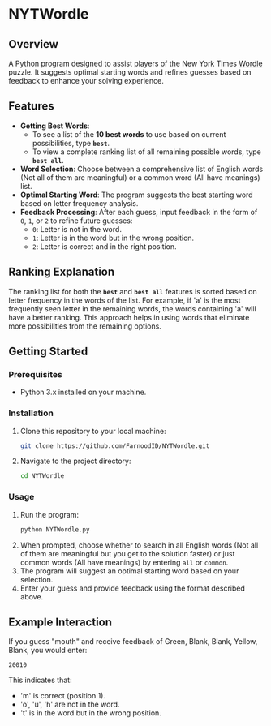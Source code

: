# NYTWordle 

## Overview
A Python program designed to assist players of the New York Times [Wordle](https://www.nytimes.com/games/wordle/index.html) puzzle. It suggests optimal starting words and refines guesses based on feedback to enhance your solving experience.

## Features
- **Getting Best Words**: 
  - To see a list of the **10 best words** to use based on current possibilities, type **`best`**.
  - To view a complete ranking list of all remaining possible words, type **`best all`**.
- **Word Selection**: Choose between a comprehensive list of English words (Not all of them are meaningful) or a common word (All have meanings) list.
- **Optimal Starting Word**: The program suggests the best starting word based on letter frequency analysis.
- **Feedback Processing**: After each guess, input feedback in the form of `0`, `1`, or `2` to refine future guesses:
  - `0`: Letter is not in the word.
  - `1`: Letter is in the word but in the wrong position.
  - `2`: Letter is correct and in the right position.

## Ranking Explanation
The ranking list for both the **`best`** and **`best all`** features is sorted based on letter frequency in the words of the list. For example, if 'a' is the most frequently seen letter in the remaining words, the words containing 'a' will have a better ranking. This approach helps in using words that eliminate more possibilities from the remaining options.

## Getting Started

### Prerequisites
- Python 3.x installed on your machine.

### Installation
1. Clone this repository to your local machine:
   ```bash
   git clone https://github.com/FarnoodID/NYTWordle.git
   ```
2. Navigate to the project directory:
   ```bash
   cd NYTWordle
   ```
### Usage
1. Run the program:
   ```bash
   python NYTWordle.py
   ```
2. When prompted, choose whether to search in all English words (Not all of them are meaningful but you get to the solution faster) or just common words (All have meanings) by entering ``all`` or ``common``.
3. The program will suggest an optimal starting word based on your selection.
4. Enter your guess and provide feedback using the format described above.
## Example Interaction
If you guess "mouth" and receive feedback of Green, Blank, Blank, Yellow, Blank, you would enter:
  ```text
  20010
  ```
This indicates that:
  - 'm' is correct (position 1).
  - 'o', 'u', 'h' are not in the word.
  - 't' is in the word but in the wrong position.
